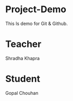 # Project-Demo
This Is demo for Git &amp; Github.

# Teacher
Shradha Khapra

# Student
Gopal Chouhan
